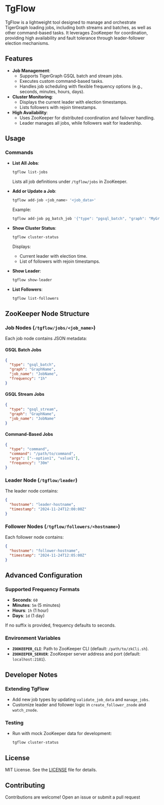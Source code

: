
# TgFlow

TgFlow is a lightweight tool designed to manage and orchestrate TigerGraph loading jobs, including both streams and batches, as well as other command-based tasks. It leverages ZooKeeper for coordination, providing high availability and fault tolerance through leader-follower election mechanisms.

## Features

- **Job Management**:
  - Supports TigerGraph GSQL batch and stream jobs.
  - Executes custom command-based tasks.
  - Handles job scheduling with flexible frequency options (e.g., seconds, minutes, hours, days).
- **Cluster Monitoring**:
  - Displays the current leader with election timestamps.
  - Lists followers with rejoin timestamps.
- **High Availability**:
  - Uses ZooKeeper for distributed coordination and failover handling.
  - Leader manages all jobs, while followers wait for leadership.

## Usage

### Commands

- **List All Jobs**:
  ```bash
  tgflow list-jobs
  ```
  Lists all job definitions under `/tgflow/jobs` in ZooKeeper.

- **Add or Update a Job**:
  ```bash
  tgflow add-job <job_name> '<job_data>'
  ```
  Example:
  ```bash
  tgflow add-job pg_batch_job '{"type": "pgsql_batch", "graph": "MyGraph", "job_name": "MyBatchJob", "frequency": "1h"}'
  ```

- **Show Cluster Status**:
  ```bash
  tgflow cluster-status
  ```
  Displays:
  - Current leader with election time.
  - List of followers with rejoin timestamps.

- **Show Leader**:
  ```bash
  tgflow show-leader
  ```

- **List Followers**:
  ```bash
  tgflow list-followers
  ```

## ZooKeeper Node Structure

### Job Nodes (`/tgflow/jobs/<job_name>`)

Each job node contains JSON metadata:

#### GSQL Batch Jobs
```json
{
  "type": "gsql_batch",
  "graph": "GraphName",
  "job_name": "JobName",
  "frequency": "1h"
}
```

#### GSQL Stream Jobs
```json
{
  "type": "gsql_stream",
  "graph": "GraphName",
  "job_name": "JobName"
}
```

#### Command-Based Jobs
```json
{
  "type": "command",
  "command": "/path/to/command",
  "args": ["--option1", "value1"],
  "frequency": "30m"
}
```

### Leader Node (`/tgflow/leader`)

The leader node contains:
```json
{
  "hostname": "leader-hostname",
  "timestamp": "2024-11-24T12:00:00Z"
}
```

### Follower Nodes (`/tgflow/followers/<hostname>`)

Each follower node contains:
```json
{
  "hostname": "follower-hostname",
  "timestamp": "2024-11-24T12:05:00Z"
}
```

## Advanced Configuration

### Supported Frequency Formats

- **Seconds**: `60`
- **Minutes**: `5m` (5 minutes)
- **Hours**: `1h` (1 hour)
- **Days**: `1d` (1 day)

If no suffix is provided, frequency defaults to seconds.

### Environment Variables

- **`ZOOKEEPER_CLI`**: Path to ZooKeeper CLI (default: `/path/to/zkCli.sh`).
- **`ZOOKEEPER_SERVER`**: ZooKeeper server address and port (default: `localhost:2181`).

## Developer Notes

### Extending TgFlow

- Add new job types by updating `validate_job_data` and `manage_jobs`.
- Customize leader and follower logic in `create_follower_znode` and `watch_znode`.

### Testing

- Run with mock ZooKeeper data for development:
  ```bash
  tgflow cluster-status
  ```

## License

MIT License. See the [LICENSE](LICENSE) file for details.

## Contributing

Contributions are welcome! Open an issue or submit a pull request
